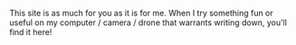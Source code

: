 This site is as much for you as it is for me. When I try something fun or useful on my
computer / camera / drone that warrants writing down, you'll find it here!

